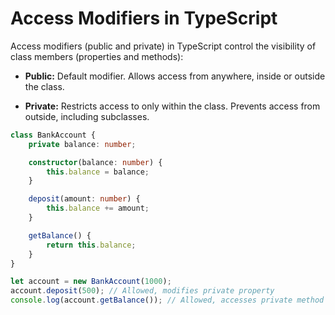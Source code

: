 # Access Modifiers in TypeScript

Access modifiers (public and private) in TypeScript control the visibility of class members (properties and methods):

- **Public:** Default modifier. Allows access from anywhere, inside or outside the class.

- **Private:** Restricts access to only within the class. Prevents access from outside, including subclasses.

```typescript
class BankAccount {
    private balance: number;

    constructor(balance: number) {
        this.balance = balance;
    }

    deposit(amount: number) {
        this.balance += amount;
    }

    getBalance() {
        return this.balance;
    }
}

let account = new BankAccount(1000);
account.deposit(500); // Allowed, modifies private property
console.log(account.getBalance()); // Allowed, accesses private method
```
